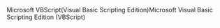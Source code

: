 <span data-ttu-id="127f9-101">Microsoft VBScript(Visual Basic Scripting Edition)</span><span class="sxs-lookup"><span data-stu-id="127f9-101">Microsoft Visual Basic Scripting Edition (VBScript)</span></span>
